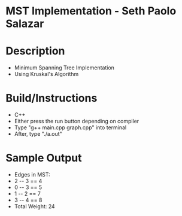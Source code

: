 # MST Implementation - Seth Paolo Salazar
# Description
- Minimum Spanning Tree Implementation
- Using Kruskal's Algorithm
# Build/Instructions 
- C++
- Either press the run button depending on compiler
- Type "g++ main.cpp graph.cpp" into terminal
- After, type "./a.out"
# Sample Output
- Edges in MST:
- 2 -- 3 == 4
- 0 -- 3 == 5
- 1 -- 2 == 7
- 3 -- 4 == 8
- Total Weight: 24
